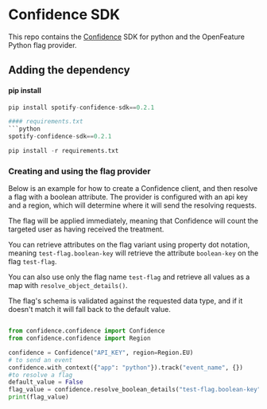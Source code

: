 # Confidence SDK

This repo contains the [Confidence](https://confidence.spotify.com/) SDK for python and the OpenFeature Python flag provider.

## Adding the dependency

#### pip install
<!---x-release-please-start-version-->
```python
pip install spotify-confidence-sdk==0.2.1

#### requirements.txt
```python
spotify-confidence-sdk==0.2.1

pip install -r requirements.txt
```
<!---x-release-please-end-->

### Creating and using the flag provider

Below is an example for how to create a Confidence client, and then resolve
a flag with a boolean attribute. The provider is configured with an api key and a region, which will determine
where it will send the resolving requests. 

The flag will be applied immediately, meaning that Confidence will count the targeted user as having received the treatment. 

You can retrieve attributes on the flag variant using property dot notation, meaning `test-flag.boolean-key` will retrieve
the attribute `boolean-key` on the flag `test-flag`. 

You can also use only the flag name `test-flag` and retrieve all values as a map with `resolve_object_details()`. 

The flag's schema is validated against the requested data type, and if it doesn't match it will fall back to the default value.

```python

from confidence.confidence import Confidence
from confidence.confidence import Region

confidence = Confidence("API_KEY", region=Region.EU)
# to send an event
confidence.with_context({"app": "python"}).track("event_name", {})
#to resolve a flag
default_value = False
flag_value = confidence.resolve_boolean_details("test-flag.boolean-key", default_value)
print(flag_value)

```
